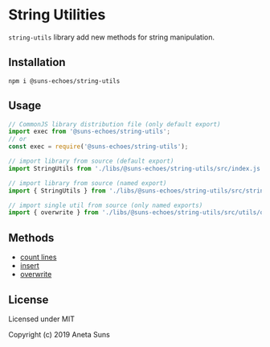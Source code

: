 String Utilities
================

`string-utils` library add new methods for string manipulation.


Installation
------------

`npm i @suns-echoes/string-utils`


Usage
-----

```js
// CommonJS library distribution file (only default export)
import exec from '@suns-echoes/string-utils';
// or
const exec = require('@suns-echoes/string-utils');
```

```js
// import library from source (default export)
import StringUtils from './libs/@suns-echoes/string-utils/src/index.js';
```

```js
// import library from source (named export)
import { StringUtils } from './libs/@suns-echoes/string-utils/src/string-utils.js';
```

```js
// import single util from source (only named exports)
import { overwrite } from './libs/@suns-echoes/string-utils/src/utils/overwrite.js';
```


Methods
-------

* [count lines](./docs/utils/count-lines.md)
* [insert](./docs/utils/insert.md)
* [overwrite](./docs/utils/overwrite.md)


License
-------

Licensed under MIT

Copyright (c) 2019 Aneta Suns
